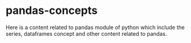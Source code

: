 # pandas-concepts
Here is a content related to pandas module of python which include the series, dataframes concept and other content related to pandas. 
